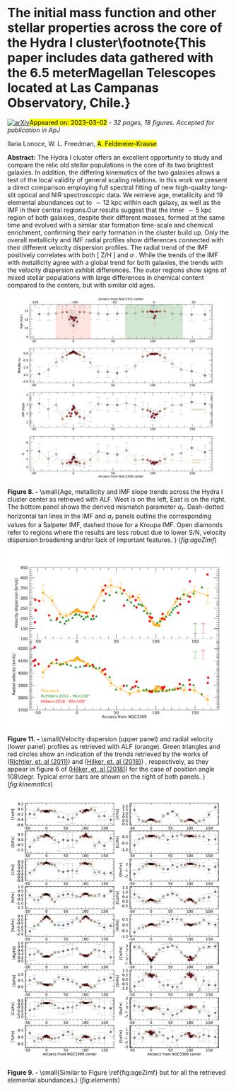 <div class="macros" style="visibility:hidden;">
$\newcommand{\ensuremath}{}$
$\newcommand{\xspace}{}$
$\newcommand{\object}[1]{\texttt{#1}}$
$\newcommand{\farcs}{{.}''}$
$\newcommand{\farcm}{{.}'}$
$\newcommand{\arcsec}{''}$
$\newcommand{\arcmin}{'}$
$\newcommand{\ion}[2]{#1#2}$
$\newcommand{\textsc}[1]{\textrm{#1}}$
$\newcommand{\hl}[1]{\textrm{#1}}$
$\newcommand$
$\newcommand$
$\newcommand{\afk}[1]{\textcolor{purple}{\uline{#1}}}$
$\newcommand{\afks}[1]{\textcolor{purple}{\sout{#1}}}$
$\newcommand{\il}[1]{\textcolor{cyan}{\uline{#1}}}$
$\newcommand{\ils}[1]{\textcolor{cyan}{\sout{#1}}}$
$\newcommand{\wf}[1]{\textcolor{blue}{\uline{#1}}}$
$\newcommand{\wfs}[1]{\textcolor{blue}{\sout{#1}}}$</div>

<div class="macros" style="visibility:hidden;">
$\newcommand{\ensuremath}{}$
$\newcommand{\xspace}{}$
$\newcommand{\object}[1]{\texttt{#1}}$
$\newcommand{\farcs}{{.}''}$
$\newcommand{\farcm}{{.}'}$
$\newcommand{\arcsec}{''}$
$\newcommand{\arcmin}{'}$
$\newcommand{\ion}[2]{#1#2}$
$\newcommand{\textsc}[1]{\textrm{#1}}$
$\newcommand{\hl}[1]{\textrm{#1}}$
$\newcommand$
$\newcommand$
$\newcommand{\afk}[1]{\textcolor{purple}{\uline{#1}}}$
$\newcommand{\afks}[1]{\textcolor{purple}{\sout{#1}}}$
$\newcommand{\il}[1]{\textcolor{cyan}{\uline{#1}}}$
$\newcommand{\ils}[1]{\textcolor{cyan}{\sout{#1}}}$
$\newcommand{\wf}[1]{\textcolor{blue}{\uline{#1}}}$
$\newcommand{\wfs}[1]{\textcolor{blue}{\sout{#1}}}$</div>



<div id="title">

# The initial mass function and other stellar properties across the core of the Hydra I cluster\footnote{This paper includes data gathered with the 6.5 meterMagellan Telescopes located at Las Campanas Observatory, Chile.}

</div>
<div id="comments">

[![arXiv](https://img.shields.io/badge/arXiv-2303.00044-b31b1b.svg)](https://arxiv.org/abs/2303.00044)<mark>Appeared on: 2023-03-02</mark> - _32 pages, 18 figures. Accepted for publication in ApJ_

</div>
<div id="authors">

Ilaria Lonoce, W. L. Freedman, <mark>A. Feldmeier-Krause</mark>

</div>
<div id="abstract">

**Abstract:** The Hydra I cluster offers an excellent opportunity to study and compare the relic old stellar populations in the core of its two brightest galaxies. In addition, the differing kinematics of the two galaxies allows a test of the local validity of general scaling relations. In this work we present a direct comparison employing full spectral fitting of new high-quality long-slit optical and NIR spectroscopic  data. We retrieve age, metallicity and 19 elemental abundances out to $\sim12$ kpc within each galaxy, as well as the IMF in their central regions.Our results suggest that the inner $\sim5$ kpc region of both galaxies, despite their different masses, formed at the same time and evolved with a similar star formation time-scale and chemical enrichment, confirming their early formation in the cluster build up. Only the overall metallicity and IMF radial profiles show differences connected with their different velocity dispersion profiles. The radial trend of the IMF positively correlates with both [ Z/H ] and $\sigma$ . While the trends of the IMF with metallicity agree with a global trend for both galaxies, the trends with the velocity dispersion exhibit differences. The outer regions show signs of mixed stellar populations with large differences in chemical content compared to the centers, but with similar old ages.

</div>

<div id="div_fig1">

<img src="tmp_2303.00044/./figures/ALF_ageZHimfALPHA_Hydra_FINAL.png" alt="Fig8" width="100%"/>

**Figure 8. -** \small{Age, metallicity and IMF slope trends across the Hydra I cluster center as retrieved with ALF. West is on the left, East is on the right. The bottom panel
shows the derived mismatch parameter $\alpha_r$.
Dash-dotted horizontal tan lines in the IMF and $\alpha_r$ panels outline the corresponding values for a Salpeter IMF, dashed those for a Kroupa IMF. Open diamonds refer to regions where the results are less robust due to lower S/N, velocity dispersion broadening and/or lack of important features. } (*fig:ageZimf*)

</div>
<div id="div_fig2">

<img src="tmp_2303.00044/./figures/Literature_comparison_KIN_PAPER.png" alt="Fig11" width="100%"/>

**Figure 11. -** \small{Velocity dispersion (upper panel) and radial velocity (lower panel) profiles as retrieved with ALF (orange).
Green triangles and red circles show an indication of the trends retrieved by the works of  ([Richtler, et. al (2011)](https://ui.adsabs.harvard.edu/abs/2011A&A...531A.119R))  and  ([Hilker, et. al (2018)](https://ui.adsabs.harvard.edu/abs/2018A&A...619A..70H)) , respectively, as they appear in figure $6$ of  ([Hilker, et. al (2018)](https://ui.adsabs.harvard.edu/abs/2018A&A...619A..70H))  for the case of position angle $108$\degr.  Typical error bars are shown on the right of both panels.
} (*fig:kinematics*)

</div>
<div id="div_fig3">

<img src="tmp_2303.00044/./figures/ALF_ALLelements_Hydra_moreMask_FINALproc.png" alt="Fig9" width="100%"/>

**Figure 9. -** \small{Similar to Figure \ref{fig:ageZimf} but for all the retrieved elemental abundances.} (*fig:elements*)

</div>